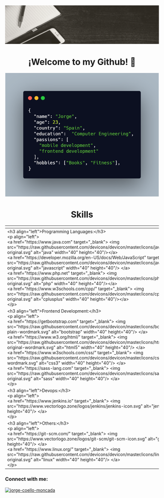 ![Hi everyone!](https://github.com/JorgeCoello97/JorgeCoello97/raw/main/assets/banner.gif)
<h1 align="center">¡Welcome to my Github! &#128640; </h1>

<img style="margin: 0 auto;" src="https://raw.githubusercontent.com/JorgeCoello97/JorgeCoello97/main/assets/carbon.png"/>
<h1 align="center">Skills</h1>
<table>
<thead>
  <tr>
    <th colspan="2"></th>
  </tr>
</thead>
<tbody>
  <tr>
    <td>&lt;h3 align="left"&gt;Programming Languages:&lt;/h3&gt;<br>&lt;p align="left"&gt; <br>  &lt;a href="https://www.java.com" target="_blank"&gt; &lt;img src="https://raw.githubusercontent.com/devicons/devicon/master/icons/java/java-original.svg" alt="java" width="40" height="40"/&gt;&lt;/a&gt;<br>  &lt;a href="https://developer.mozilla.org/en-US/docs/Web/JavaScript" target="_blank"&gt; &lt;img src="https://raw.githubusercontent.com/devicons/devicon/master/icons/javascript/javascript-original.svg" alt="javascript" width="40" height="40"/&gt; &lt;/a&gt;<br>  &lt;a href="https://www.php.net" target="_blank"&gt; &lt;img src="https://raw.githubusercontent.com/devicons/devicon/master/icons/php/php-original.svg" alt="php" width="40" height="40"/&gt;&lt;/a&gt;<br>  &lt;a href="https://www.w3schools.com/cpp/" target="_blank"&gt; &lt;img src="https://raw.githubusercontent.com/devicons/devicon/master/icons/cplusplus/cplusplus-original.svg" alt="cplusplus" width="40" height="40"/&gt;&lt;/a&gt;<br>&lt;/p&gt;</td>
    <td>&lt;h3 align="left"&gt;Database:&lt;/h3&gt;<br>&lt;p align="left"&gt; <br>  &lt;a href="https://www.mongodb.com/" target="_blank"&gt; &lt;img src="https://raw.githubusercontent.com/devicons/devicon/master/icons/mongodb/mongodb-original-wordmark.svg" alt="mongodb" width="40" height="40"/&gt; &lt;/a&gt; <br>  &lt;a href="https://www.mysql.com/" target="_blank"&gt; &lt;img src="https://raw.githubusercontent.com/devicons/devicon/master/icons/mysql/mysql-original-wordmark.svg" alt="mysql" width="40" height="40"/&gt; &lt;/a&gt; <br>  &lt;a href="https://www.oracle.com/" target="_blank"&gt; &lt;img src="https://raw.githubusercontent.com/devicons/devicon/master/icons/oracle/oracle-original.svg" alt="oracle" width="40" height="40"/&gt; &lt;/a&gt;  <br>  &lt;a href="https://www.postgresql.org" target="_blank"&gt; &lt;img src="https://raw.githubusercontent.com/devicons/devicon/master/icons/postgresql/postgresql-original-wordmark.svg" alt="postgresql" width="40" height="40"/&gt; &lt;/a&gt; <br>&lt;/p&gt;</td>
  </tr>
  <tr>
    <td>&lt;h3 align="left"&gt;Frontend Development:&lt;/h3&gt;<br>&lt;p align="left"&gt; <br>  &lt;a href="https://getbootstrap.com" target="_blank"&gt; &lt;img src="https://raw.githubusercontent.com/devicons/devicon/master/icons/bootstrap/bootstrap-plain-wordmark.svg" alt="bootstrap" width="40" height="40"/&gt; &lt;/a&gt;<br>  &lt;a href="https://www.w3.org/html/" target="_blank"&gt; &lt;img src="https://raw.githubusercontent.com/devicons/devicon/master/icons/html5/html5-original-wordmark.svg" alt="html5" width="40" height="40"/&gt; &lt;/a&gt;<br>  &lt;a href="https://www.w3schools.com/css/" target="_blank"&gt; &lt;img src="https://raw.githubusercontent.com/devicons/devicon/master/icons/css3/css3-original-wordmark.svg" alt="css3" width="40" height="40"/&gt; &lt;/a&gt;<br>  &lt;a href="https://sass-lang.com" target="_blank"&gt; &lt;img src="https://raw.githubusercontent.com/devicons/devicon/master/icons/sass/sass-original.svg" alt="sass" width="40" height="40"/&gt; &lt;/a&gt;<br>&lt;/p&gt;</td>
    <td>&lt;h3 align="left"&gt;Mobile App Development:&lt;/h3&gt;<br>&lt;p align="left"&gt; <br>  &lt;a href="https://developer.android.com" target="_blank"&gt; &lt;img src="https://raw.githubusercontent.com/devicons/devicon/master/icons/android/android-original-wordmark.svg" alt="android" width="40" height="40"/&gt; &lt;/a&gt; <br>  &lt;a href="https://kotlinlang.org" target="_blank"&gt; &lt;img src="https://www.vectorlogo.zone/logos/kotlinlang/kotlinlang-icon.svg" alt="kotlin" width="40" height="40"/&gt; &lt;/a&gt; <br>&lt;/p&gt;</td>
  </tr>
  <tr>
    <td>&lt;h3 align="left"&gt;Devops:&lt;/h3&gt;<br>&lt;p align="left"&gt; <br>  &lt;a href="https://www.jenkins.io" target="_blank"&gt; &lt;img src="https://www.vectorlogo.zone/logos/jenkins/jenkins-icon.svg" alt="jenkins" width="40" height="40"/&gt; &lt;/a&gt; <br>&lt;/p&gt;</td>
    <td>&lt;h3 align="left"&gt;Backend as a Service (BaaS):&lt;/h3&gt;<br>&lt;p align="left"&gt; <br>  &lt;a href="https://firebase.google.com/" target="_blank"&gt; &lt;img src="https://www.vectorlogo.zone/logos/firebase/firebase-icon.svg" alt="firebase" width="40" height="40"/&gt; &lt;/a&gt;   <br>&lt;/p&gt;</td>
  </tr>
  <tr>
    <td>&lt;h3 align="left"&gt;Others:&lt;/h3&gt;<br>&lt;p align="left"&gt; <br>  &lt;a href="https://git-scm.com/" target="_blank"&gt; &lt;img src="https://www.vectorlogo.zone/logos/git-scm/git-scm-icon.svg" alt="git" width="40" height="40"/&gt; &lt;/a&gt; <br>  &lt;a href="https://www.linux.org/" target="_blank"&gt; &lt;img src="https://raw.githubusercontent.com/devicons/devicon/master/icons/linux/linux-original.svg" alt="linux" width="40" height="40"/&gt; &lt;/a&gt; <br>&lt;/p&gt;</td>
    <td></td>
  </tr>
</tbody>
</table>

<h3 align="left">Connect with me:</h3>
<p align="left">
<a href="https://linkedin.com/in/jorge-coello-moncada" target="blank"><img align="center" src="https://raw.githubusercontent.com/rahuldkjain/github-profile-readme-generator/master/src/images/icons/Social/linked-in-alt.svg" alt="jorge-coello-moncada" height="30" width="40" /></a>
</p>
